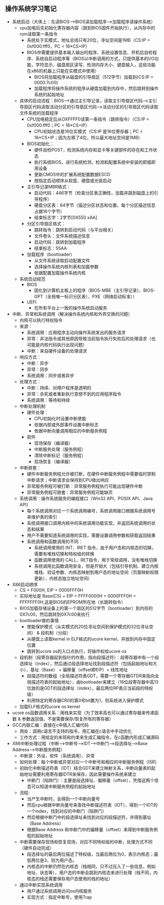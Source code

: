 操作系统学习笔记
----------
- 系统启动（大体上：先读BIOS-->BIOS读加载程序-->加载程序读操作系统）
	- cpu加电后先初始化寄存器内容（跳到BIOS固件开始执行），从内存中的rom读取第一条指令
		- 系统处于实模式，地址总线只有20位，寻址空间是1MB（CS:IP = 0xf000:fff0，PC = 16*CS+IP）
		- BIOS中需要提供基本输入输出的程序、系统设置信息、开机后自检程序、系统自启动程序等（BIOS以中断调用的方式，只提供基本的I/O功能，字符显示、磁盘扇区读写、检测内存大小、键盘输入，这些功能在x86的机器上只能在实模式中使用）
			- BIOS将加载程序从磁盘的引导扇区（512字节）加载到(CS:IP = 0000:7c00)
			- 加载程序将操作系统的程序从硬盘加载到内存中，然后跳转到操作系统的起始地址
	- 具体的启动流程：BIOS-->通过主引导记录，读取主引导扇区代码-->主引导扇区代码读取活动分区的引导扇区代码-->活动分区的引导扇区代码读取文件系统的加载程序
		- CPU加电稳定后从OXFFFF0读第一条指令（跳转指令）（CS:IP = 0xf000:fff0；PC = 16*CS+IP）
			- CPU初始状态是16位实模式（CS:IP 是16位寄存器；PC = 16*CS+IP；因为左移了4位，所以最大地址空间是1MB）
		- BIOS初始化：
			- 硬件自检POST，检测系统内存和显卡等关键部件的存在和工作状态
			- 执行系统BIOS，进行系统检测，检测和配置系统中安装的即插即用设备
			- 更新CMOS中的扩展系统配置数据ESCD
			- 按指定启动顺序从软盘、硬盘或光驱启动
		- 主引导记录MBR格式：
			- 启动代码：446字节（检查分区表正确性，加载并跳到磁盘上的引导程序）
			- 硬盘分区表：64字节（描述分区状态和位置，每个分区描述信息占据16个字节）
			- 结束标志字：2字节[0X550 xAA]
		- 分区引导扇区格式：
			- 跳转指令：跳转到启动代码（与平台相关）
			- 文件卷头：文件系统描述信息
			- 启动代码：跳转到加载程序
			- 结束标志：55AA
		- 加载程序（bootloader）
			- 从文件系统读取启动配置文件
			- 选择操作系统内核列表和加载参数
			- 依据配置加载操作系统内核
	- 系统启动规范
		- BIOS
			- 固化到计算机主板上的程序（BIOS-MBE（主引导记录）、BIOS-GPT（全局唯一标识分区表）、PXE（网络启动标准））
		- UEFI
			- 在所有平台上一致的操作系统启动服务
- 中断、异常和系统调用（解决操作系统内核和外界交换的问题）
	- 内核可以执行特权指令
	- 来源：
		- 系统调用：应用程序主动向操作系统发出的服务请求
		- 异常：非法指令或其他原因导致当前指令执行失败后的处理请求（也可能是内核代码执行出现问题）
		- 中断：来自硬件设备的处理请求
	- 响应方式：
		- 中断：异步
		- 异常：同步
		- 系统调用：同步或者异步
	- 处理方式：
		- 中断：持续、对用户程序是透明的
		- 异常：杀死或者重新执行意想不到的应用程序指令
		- 系统调用：等待和持续
	- 中断处理机制
		- 硬件处理：
			- CPU初始化时设置中断使能
			- 依据内部或外部事件设置中断标志
			- 依据中断向量调用相应的中断服务例程
		- 软件
			- 现场保存（编译器）
			- 中断服务处理（服务例程）
			- 清除中断标记（服务例程）
			- 现场恢复（编译器）
	- 中断嵌套：
		- 硬件中断服务例程允许被打断，在硬件中断服务例程中需要临时禁制中断请求；中断请求会保持到CPU做出响应
		- 异常服务例程可被打断：异常服务例程执行可能出现硬件中断
		- 异常服务例程可嵌套：异常服务例程可能缺页
	- 系统调用：操作系统服务的编程接口（Win32 API、POSIX API、Java API）
		- 每个系统调用对应一个系统调用编号，系统调用接口根据系统调用号来维护表的索引
		- 系统调用接口调用内核中的系统调用功能实现，并返回系统调用的状态和结果
		- 用户不需要知道系统调用的实现，需要设置调用参数和获取返回结果
		- 系统调用和函数调用的不同：
			- 系统调用使用的 INT、IRET 指令，由于用户态和内核态的切换，需要有堆栈切换和特权级的转换
			- 函数调用使用的 CALL、RET指令，用于常规调用，没有堆栈切换
			- 系统调用比函数调用安全，但是开销大（包括引导机制、建立内核堆栈、验证参数、内核态映射到用户态的地址空间（页面映射权限更新）、内核态独立地址空间）
- X86启动顺序
	- CS = F000H, EIP = 0000FFF0H
	- 实际地址是 Base(CS) + EIP = FFFF0000H + 0000FFF0H = FFFFFFF0H,这是BIOS的EPROM所在地（长跳转指令）
	- BIOS加载存储设备上的第一个扇区的512字节（bootloader）到内存的0X7c00，然后跳转到0X7c00来执行
	- bootloader做的事情
		- 使能保护模式（从实模式的20位寻址空间到保护模式的32位寻址空间） & 段机制（分段）
		- 从硬盘上读取kernel in ELF格式的ucore kernel，并放到内存中固定位置
		- 跳转到ucore os的入口点执行，将操作权给ucore os
	- 段机制（段寄存器起到指针的作用，指向段描述符）：段寄存器中有一个段选择址（index），然后通过段选择地址找到段描述符（包括起始地址和大小），基址（Base） + 偏移量（offset即EIP）= 线性地址
		- 段描述符的数组（全局描述符表GDT，需要一个寄存器GTDR来指向全局描述符表的起始地址），由bootloader来建立（16位段寄存器中高13位放的是GDT的段选择址（index），最后两位RP表示当前段的特权级）
		- 利用特定的寄存器CR0的第0号bit置为1，则系统进入保护模式
	- 加载ELF格式的ucore os kernel
- ucore os函数调用关系：用栈来实现（为了效率高也可以通过寄存器来传递函数 & 参数返回值，不是需要保存/恢复所有的寄存器）
- GCC内联汇编：直接在c中插入汇编代码
	- 用处：调用c语言不支持的指令，用汇编在c语言中手动优化
	- 工作方式：用给定的末班和约束来生成汇编指令，在c函数内形成汇编源码
- X86中断处理过程（中断-->中断号-->IDT-->中断门-->段选择址-->Base Address-->中断服务例程）
	- 中断源：外设、软件（系统调用）、异常
	- 如何处理：每个中断或异常对应一个中断号和相应的中断服务例程（ISR）
	- 初始化中断描述符表（IDT）结合GDT来建立映射关系，中断向量表的起始地址需要利用寄存器IDTR来保存，因此需要操作系统来建立
		- 中断门（陷阱门）：主要是段选择址、偏移量（offset），凭借这两个信息可以知道中断服务例程的起始地址
	- 流程:
		- 当产生中断时，会得到一个中断向量号
		- 然后cpu根据中断向量号来查找中断描述符表（IDT），得到一个IDT的一个index，找到对应的中断门（陷阱门）
		- 然后根据中断门中的段选择址来找到对应的段描述符，并得到基址（Base Address）
		- 根据Base Address 和中断门中的偏移量（offset）来得到中断服务例程的起始地址
	- 中断需要保存现场和恢复现场，对应不同特权级的中断，处理方式不同（硬件自动完成）
		- 段选择址的最后两位描述了特权级，当最后两位为0，表示内核态；最低两位是3，则为用户态。
		- 内核态的中断仍然在内核态（栈相同，只不过压入了一些信息，例如地址、状态等），用户态的中断会跳到内核态来进行处理（栈不同，内核态的栈还需要保存用户态使用的栈的地址）
	- 通过中断实现系统调用
		- 用户通过系统调用访问os内核服务
		- 实现方式：指定中断号，使用Trap